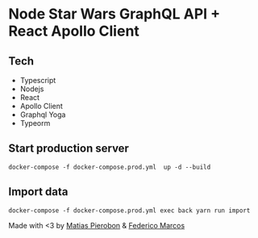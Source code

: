 # Node Star Wars GraphQL API + React Apollo Client
 

## Tech

 -  Typescript
 -  Nodejs
 -  React
 -  Apollo Client
 -  Graphql Yoga
 -  Typeorm

## Start production server
`docker-compose -f docker-compose.prod.yml  up -d --build`

## Import data
`docker-compose -f docker-compose.prod.yml exec back yarn run import`

 Made with <3 by [Matias Pierobon](https://github.com/matias-pierobon) & [Federico Marcos](https://github.com/marcosfede)
